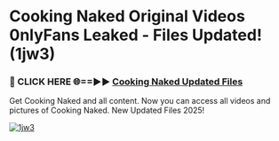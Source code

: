 # Cooking Naked Original Videos 0nlyFans Leaked - Files Updated! (1jw3)

<h3>🔴 CLICK HERE 🌐==►► <a href="https://tinyurl.com/up5wt9bj" rel="nofollow">Cooking Naked Updated Files</a></h3>

Get Cooking Naked and all content. Now you can access all videos and pictures of Cooking Naked. New Updated Files 2025!

[![1jw3](https://i.imgur.com/ABiUzMV.gif)](https://tinyurl.com/up5wt9bj)
